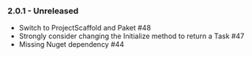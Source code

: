### 2.0.1 - Unreleased
* Switch to ProjectScaffold and Paket #48
* Strongly consider changing the Initialize method to return a Task #47
* Missing Nuget dependency #44
